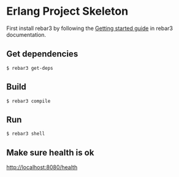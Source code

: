Erlang Project Skeleton
=====
First install rebar3 by following the [Getting started guide](https://rebar3.readme.io/docs/getting-started) in rebar3 documentation.

Get dependencies
-----

    $ rebar3 get-deps
Build
-----

    $ rebar3 compile
Run
-----

    $ rebar3 shell

Make sure health is ok
-----
[http://localhost:8080/health](http://localhost:8080/health)